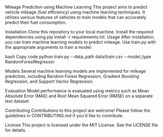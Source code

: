 Mileage Prediction using Machine Learning
This project aims to predict vehicle mileage (fuel efficiency) using machine learning techniques. It utilizes various features of vehicles to train models that can accurately predict their fuel consumption.

Installation
Clone this repository to your local machine.
Install the required dependencies using pip install -r requirements.txt.
Usage
After installation, you can train machine learning models to predict mileage. Use train.py with the appropriate arguments to train a model:

bash
Copy code
python train.py --data_path data/train.csv --model_type RandomForestRegressor


Models
Several machine learning models are implemented for mileage prediction, including Random Forest Regression, Gradient Boosting Regression, and Support Vector Regression.

Evaluation
Model performance is evaluated using metrics such as Mean Absolute Error (MAE) and Root Mean Squared Error (RMSE) on a separate test dataset.

Contributing
Contributions to this project are welcome! Please follow the guidelines in CONTRIBUTING.md if you'd like to contribute.

License
This project is licensed under the MIT License. See the LICENSE file for details.
